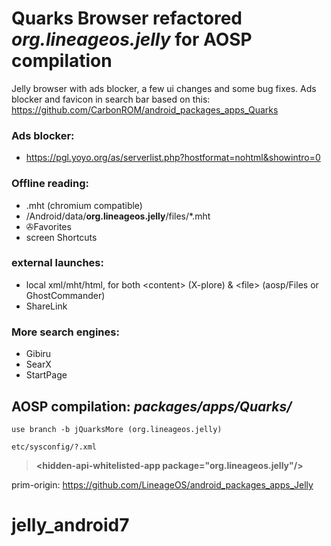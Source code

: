 # Quarks Browser refactored ***org.lineageos.jelly*** for AOSP compilation
Jelly browser with ads blocker, a few ui changes and some bug fixes.
Ads blocker and favicon in search bar based on this: https://github.com/CarbonROM/android_packages_apps_Quarks

### Ads blocker:
 * https://pgl.yoyo.org/as/serverlist.php?hostformat=nohtml&showintro=0

### Offline reading:
 * .mht (chromium compatible)
 * /Android/data/__org.lineageos.jelly__/files/*.mht
 * ✇Favorites
 * screen Shortcuts
 
### external launches:
 * local xml/mht/html, for both \<content\> (X-plore) & \<file\> (aosp/Files or GhostCommander)
 * ShareLink

### More search engines:
 * Gibiru
 * SearX
 * StartPage

## AOSP compilation: ***packages/apps/Quarks/***
```
use branch -b jQuarksMore (org.lineageos.jelly)
```

```
etc/sysconfig/?.xml 
```
>__\<hidden-api-whitelisted-app package="org.lineageos.jelly"/\>__

prim-origin: https://github.com/LineageOS/android_packages_apps_Jelly
# jelly_android7
